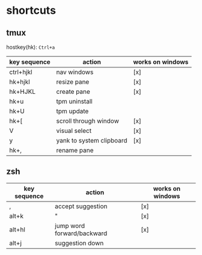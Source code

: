 # shortcuts

## tmux

hostkey(hk): `Ctrl+a`

| key sequence | action                   | works on windows |
|--------------|--------------------------|------------------|
| ctrl+hjkl    | nav windows              | [x]              |
| hk+hjkl      | resize pane              | [x]              |
| hk+HJKL      | create pane              | [x]              |
| hk+u         | tpm uninstall            |                  |
| hk+U         | tpm update               |                  |
| hk+[         | scroll through window    | [x]              |
| V            | visual select            | [x]              |
| y            | yank to system clipboard | [x]              |
| hk+,         | rename pane              |                  |


## zsh

| key sequence  | action                     | works on windows  |
| ------------- | -------                    | ----------------- |
| ,             | accept suggestion          | [x]               |
| alt+k         | "                          | [x]               |
| alt+hl        | jump word forward/backward | [x]               |
| alt+j         | suggestion down            |                   |
